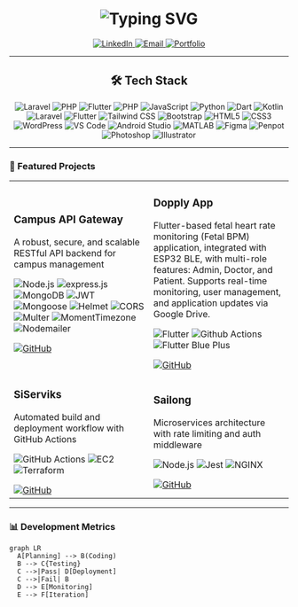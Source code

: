 <h1 align="center">
  <img src="https://readme-typing-svg.demolab.com?font=Fira+Code&weight=600&size=26&duration=2800&pause=2000&color=5D6D7E&center=true&vCenter=true&width=460&lines=Hi+%F0%9F%91%8B%2C+I'm+Gandhi;Full-Stack+Developer;Systems+Enthusiast;Clean+Code+Advocate" alt="Typing SVG" />
</h1>

<div align="center">
  <a href="https://linkedin.com/in/gandhi-satria-dewa">
    <img src="https://img.shields.io/badge/LinkedIn-0A66C2?style=for-the-badge&logo=linkedin&logoColor=white" alt="LinkedIn">
  </a>
  <a href="mailto:gandhisatriadewa06@gmail.com">
    <img src="https://img.shields.io/badge/Email-EA4335?style=for-the-badge&logo=gmail&logoColor=white" alt="Email">
  </a>
  <a href="https://gans.dev">
    <img src="https://img.shields.io/badge/Portfolio-FF7139?style=for-the-badge&logo=firefox&logoColor=white" alt="Portfolio">
  </a>
</div>

---

<div align="center">
  <h2 align: "center">🛠️ Tech Stack</h2>
  <img src="https://img.shields.io/badge/Laravel-FF2D20?logo=laravel&logoColor=white" alt="Laravel">
  <img src="https://img.shields.io/badge/PHP-777BB4?logo=php&logoColor=white" alt="PHP">
  <img src="https://img.shields.io/badge/Flutter-02569B?logo=flutter&logoColor=white" alt="Flutter">
  <img src="https://img.shields.io/badge/PHP-777BB4?logo=php&logoColor=white" alt="PHP">
  <img src="https://img.shields.io/badge/JavaScript-F7DF1E?logo=javascript&logoColor=black" alt="JavaScript">
  <img src="https://img.shields.io/badge/Python-3776AB?logo=python&logoColor=white" alt="Python">
  <img src="https://img.shields.io/badge/Dart-0175C2?logo=dart&logoColor=white" alt="Dart">
  <img src="https://img.shields.io/badge/Kotlin-7F52FF?logo=kotlin&logoColor=white" alt="Kotlin">
  <img src="https://img.shields.io/badge/Laravel-FF2D20?logo=laravel&logoColor=white" alt="Laravel">
  <img src="https://img.shields.io/badge/Flutter-02569B?logo=flutter&logoColor=white" alt="Flutter">
  <img src="https://img.shields.io/badge/Tailwind_CSS-06B6D4?logo=tailwindcss&logoColor=white" alt="Tailwind CSS">
  <img src="https://img.shields.io/badge/Bootstrap-7952B3?logo=bootstrap&logoColor=white" alt="Bootstrap">
  <img src="https://img.shields.io/badge/HTML5-E34F26?logo=html5&logoColor=white" alt="HTML5">
  <img src="https://img.shields.io/badge/CSS3-1572B6?logo=css3&logoColor=white" alt="CSS3">
  <img src="https://img.shields.io/badge/WordPress-21759B?logo=wordpress&logoColor=white" alt="WordPress">
  <img src="https://img.shields.io/badge/VS_Code-007ACC?logo=visualstudiocode&logoColor=white" alt="VS Code">
  <img src="https://img.shields.io/badge/Android_Studio-3DDC84?logo=androidstudio&logoColor=white" alt="Android Studio">
  <img src="https://img.shields.io/badge/MATLAB-0076A8?logo=mathworks&logoColor=white" alt="MATLAB">
  <img src="https://img.shields.io/badge/Figma-F24E1E?logo=figma&logoColor=white" alt="Figma">
  <img src="https://img.shields.io/badge/Penpot-000000?logo=penpot&logoColor=white" alt="Penpot">
  <img src="https://img.shields.io/badge/Photoshop-31A8FF?logo=adobephotoshop&logoColor=white" alt="Photoshop">
  <img src="https://img.shields.io/badge/Illustrator-FF9A00?logo=adobeillustrator&logoColor=white" alt="Illustrator">
</div>

---

### 🚀 Featured Projects
<table>
  <tr>
    <td width="50%">
      <h3>Campus API Gateway</h3>
      <p>A robust, secure, and scalable RESTful API backend for campus management</p>
      <p>
        <img src="https://img.shields.io/badge/Node.js-215732?logo=nodedotjs" alt="Node.js">
        <img src="https://img.shields.io/badge/Express-000000?logo=express&logoColor=white" alt="express.js">
        <img src="https://img.shields.io/badge/MongoDB-47A248?logo=mongodb&logoColor=white" alt="MongoDB">
        <img src="https://img.shields.io/badge/JWT-black?logo=jsonwebtokens&logoColor=white" alt="JWT">
        <img src="https://img.shields.io/badge/Mongoose-880000?logo=mongoose&logoColor=white" alt="Mongoose">
        <img src="https://img.shields.io/badge/Helmet-000000?logo=helmet&logoColor=white" alt="Helmet">
        <img src="https://img.shields.io/badge/CORS-00599C?logo=cors&logoColor=white" alt="CORS">
        <img src="https://img.shields.io/badge/Multer-FFCA28?logo=multer&logoColor=black" alt="Multer">
        <img src="https://img.shields.io/badge/Moment%20Timezone-000000?logo=moment&logoColor=white" alt="MomentTimezone">
        <img src="https://img.shields.io/badge/Nodemailer-009688?logo=maildotru&logoColor=white" alt="Nodemailer">
      </p>
      <a href="https://github.com/freeluncher/campus-api-gateway">
        <img src="https://img.shields.io/badge/Code-181717?logo=github&logoColor=white" alt="GitHub">
      </a>
    </td>
    <td width="50%">
      <h3>Dopply App</h3>
      <p>Flutter-based fetal heart rate monitoring (Fetal BPM) application, integrated with ESP32 BLE, with multi-role features: Admin, Doctor, and Patient. Supports real-time monitoring, user management, and application updates via Google Drive.</p>
      <p>
        <img src="https://img.shields.io/badge/Flutter-3.7.0-blue?logo=flutter" alt="Flutter">
        <img src="https://img.shields.io/github/actions/workflow/status/freeluncher/dopply_app/flutter.yml?branch=main&label=build" alt="Github Actions">
        <img src="https://img.shields.io/pub/v/flutter_blue_plus?label=flutter_blue_plus" alt="Flutter Blue Plus">
      </p>
      <a href="https://github.com/freeluncher/dopply_app">
        <img src="https://img.shields.io/badge/Code-181717?logo=github&logoColor=white" alt="GitHub">
      </a>
    </td>
  </tr>
  <tr>
    <td width="50%">
      <h3>SiServiks</h3>
      <p>Automated build and deployment workflow with GitHub Actions</p>
      <p>
        <img src="https://img.shields.io/badge/GitHub_Actions-2088FF?logo=githubactions" alt="GitHub Actions">
        <img src="https://img.shields.io/badge/EC2-FF9900?logo=amazonec2" alt="EC2">
        <img src="https://img.shields.io/badge/Terraform-7B42BC?logo=terraform" alt="Terraform">
      </p>
      <a href="https://github.com/freeluncher/serviks-detection">
        <img src="https://img.shields.io/badge/Code-181717?logo=github&logoColor=white" alt="GitHub">
      </a>
    </td>
    <td width="50%">
      <h3>Sailong</h3>
      <p>Microservices architecture with rate limiting and auth middleware</p>
      <p>
        <img src="https://img.shields.io/badge/Node.js-339933?logo=nodedotjs" alt="Node.js">
        <img src="https://img.shields.io/badge/Jest-C21325?logo=jest" alt="Jest">
        <img src="https://img.shields.io/badge/NGINX-009639?logo=nginx" alt="NGINX">
      </p>
      <a href="https://github.com/freeluncher/sailong">
        <img src="https://img.shields.io/badge/Code-181717?logo=github&logoColor=white" alt="GitHub">
      </a>
    </td>
  </tr>
</table>

---

### 📊 Development Metrics
```mermaid
graph LR
  A[Planning] --> B(Coding)
  B --> C{Testing}
  C -->|Pass| D[Deployment]
  C -->|Fail| B
  D --> E[Monitoring]
  E --> F[Iteration]
